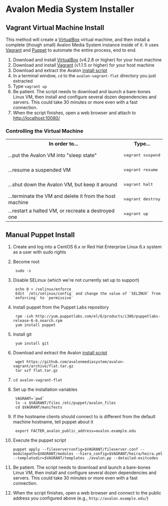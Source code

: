 # Avalon Media System Installer

## Vagrant Virtual Machine Install

This method will create a [VirtualBox](https://www.virtualbox.org/) virtual machine, and then install a complete (though small) Avalon Media System instance inside of it. It uses [Vagrant](http://www.vagrantup.com/) and [Puppet](https://github.com/puppetlabs/puppet) to automate the entire process, end to end.

1. Download and install [VirtualBox](https://www.virtualbox.org/wiki/Downloads) (v4.2.8 or higher) for your host machine
2. Download and install [Vagrant](http://downloads.vagrantup.com/) (v1.1.5 or higher) for your host machine
3. Download and extract the Avalon [install script](https://github.com/avalonmediasystem/avalon-vagrant/archive/flat.tar.gz)
4. In a terminal window, `cd` to the `avalon-vagrant-flat` directory you just extracted
5. Type `vagrant up`
6. Be patient. The script needs to download and launch a bare-bones Linux VM, then install and configure several dozen dependencies and servers. This could take 30 minutes or more even with a fast connection.
7. When the script finishes, open a web browser and attach to [http://localhost:10080/](http://localhost:10080/)

### Controlling the Virtual Machine

<table>
	<tr><th>In order to...</th><th>Type...</th></tr>
  <tr><td>...put the Avalon VM into "sleep state"</td><td><pre>vagrant suspend</pre></td></tr>
  <tr><td>...resume a suspended VM</td><td><pre>vagrant resume</pre></td></tr>
  <tr><td>...shut down the Avalon VM, but keep it around</td><td><pre>vagrant halt</pre></td></tr>
  <tr><td>...terminate the VM and delete it from the host machine</td><td><pre>vagrant destroy</pre></td></tr>
  <tr><td>...restart a halted VM, or recreate a destroyed one</td><td><pre>vagrant up</pre></td></tr>
</table>

## Manual Puppet Install

1. Create and log into a CentOS 6.x or Red Hat Enterprise Linux 6.x system as a user with sudo rights

2. Become root

		sudo -s

3. Disable SELinux (which we're not currently set up to support)

		echo 0 > /selinux/enforce
		Edit `/etc/selinux/config` and change the value of `SELINUX` from `enforcing` to `permissive`

4. Install puppet from the Puppet Labs repository

		rpm -ivh http://yum.puppetlabs.com/el/6/products/i386/puppetlabs-release-6-6.noarch.rpm
		yum install puppet

5. Install git

		yum install git

6. Download and extract the Avalon [install script](https://github.com/avalonmediasystem/avalon-vagrant/archive/flat.tar.gz)

		wget https://github.com/avalonmediasystem/avalon-vagrant/archive/flat.tar.gz
		tar xzf flat.tar.gz

7. `cd avalon-vagrant-flat`

8. Set up the installation variables

		VAGRANT=`pwd`
		ln -s $VAGRANT/files /etc/puppet/avalon_files
		cd $VAGRANT/manifests

9. If the hostname clients should connect to is different from the default machine hostname, tell puppet about it

		export FACTER_avalon_public_address=avalon.example.edu

10. Execute the puppet script

		puppet apply --fileserverconfig=$VAGRANT/fileserver.conf --modulepath=$VAGRANT/modules --hiera_config=$VAGRANT/heira/heira.yml --templatedir=$VAGRANT/templates ./avalon.pp --detailed-exitcodes

11. Be patient. The script needs to download and launch a bare-bones Linux VM, then install and configure several dozen dependencies and servers. This could take 30 minutes or more even with a fast connection.

12. When the script finishes, open a web browser and connect to the public address you configured above (e.g., `http://avalon.example.edu/`)
